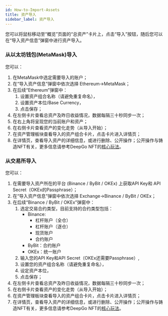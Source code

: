 ```yaml
---
id: How-to-Import-Assets
title: 资产导入
sidebar_label: 资产导入
---
```


您可以将鼠标移动至“概览”页面的“总资产”卡片上，点击“导入”按钮，随后您可以在“导入资产信息”弹窗中进行资产导入。
### 从以太坊钱包(MetaMask)导入
您可以：

1. 在MetaMask中选定需要导入的账户；
1. 在“导入资产信息”弹窗中依次选择 Ethereum→MetaMask；
1. 在后续“Ethereum”弹窗中：
   1. 设置资产组合名称（请避免重复命名），
   1. 设置资产本位/Base Currency，
   1. 点击保存；
4. 在左侧卡片查看总资产及昨日收益情况，数据每隔三十秒同步一次；
4. 在右上角将呈现您的当前账户和资产；
4. 在右侧卡片查看资产的变化走势（从导入开始）；
4. 在资产管理板块查看导入的资产组合卡片，点击卡片进入详情页；
4. 在详情页，查看导入资产的详细信息，或进行删除、公开操作；公开操作与铸造NFT有关，更多信息请参考DeepGo NFT的[核心玩法](https://deepgolab.github.io/docs/zh/docs/Core-Features)。
### 从交易所导入
您可以：

1. 在需要导入资产所在的平台 (Binance / ByBit / OKEx) 上获取API Key和 API Secret（OKEx的Passphrase）；
1. 在“导入资产信息”弹窗中依次选择 Exchange→Binance / ByBit / OKEx；
1. 在后续“Binance / ByBit / OKEx”弹窗中：
   1. 选定交易合约类型，目前支持的合约类型包括：
      - Binance: 
         - 杠杆账户（全仓）
         - 杠杆账户（逐仓）
         - 现货账户
         - 合约账户
      - ByBit：合约账户
      - OKEx：统一账户
   2. 输入您的API Key和API Secret（OKEx还需要Passphrase）,
   2. 设置您的资产组合名称（请避免重复命名），
   2. 设定资产本位，
   2. 点击保存；
4. 在左侧卡片查看总资产及昨日收益情况，数据每隔三十秒同步一次；
4. 在右侧卡片查看资产的变化走势（从导入开始）；
4. 在资产管理板块查看导入的资产组合卡片，点击卡片进入详情页；
4. 在详情页，查看导入资产的详细信息，或进行删除、公开操作；公开操作与铸造NFT有关，更多信息请参考DeepGo NFT的[核心玩法](https://deepgolab.github.io/docs/zh/docs/Core-Features)。